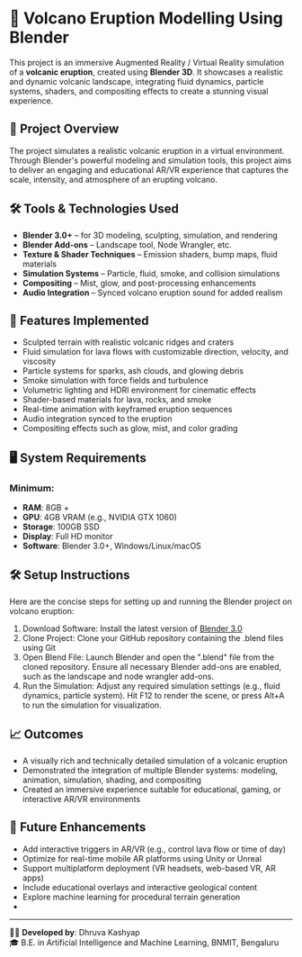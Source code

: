 # 🌋 Volcano Eruption Modelling Using Blender

This project is an immersive Augmented Reality / Virtual Reality simulation of a **volcanic eruption**, created using **Blender 3D**. It showcases a realistic and dynamic volcanic landscape, integrating fluid dynamics, particle systems, shaders, and compositing effects to create a stunning visual experience.

## 🎯 Project Overview
The project simulates a realistic volcanic eruption in a virtual environment. Through Blender's powerful modeling and simulation tools, this project aims to deliver an engaging and educational AR/VR experience that captures the scale, intensity, and atmosphere of an erupting volcano.

## 🛠️ Tools & Technologies Used
- **Blender 3.0+** – for 3D modeling, sculpting, simulation, and rendering
- **Blender Add-ons** – Landscape tool, Node Wrangler, etc.
- **Texture & Shader Techniques** – Emission shaders, bump maps, fluid materials
- **Simulation Systems** – Particle, fluid, smoke, and collision simulations
- **Compositing** – Mist, glow, and post-processing enhancements
- **Audio Integration** – Synced volcano eruption sound for added realism

## 🧩 Features Implemented
- Sculpted terrain with realistic volcanic ridges and craters
- Fluid simulation for lava flows with customizable direction, velocity, and viscosity
- Particle systems for sparks, ash clouds, and glowing debris
- Smoke simulation with force fields and turbulence
- Volumetric lighting and HDRI environment for cinematic effects
- Shader-based materials for lava, rocks, and smoke
- Real-time animation with keyframed eruption sequences
- Audio integration synced to the eruption
- Compositing effects such as glow, mist, and color grading

## 🖥️ System Requirements

### Minimum:
- **RAM**: 8GB +
- **GPU**: 4GB VRAM (e.g., NVIDIA GTX 1060) 
- **Storage**: 100GB SSD  
- **Display**: Full HD monitor  
- **Software**: Blender 3.0+, Windows/Linux/macOS

##  🛠️ Setup Instructions
Here are the concise steps for setting up and running the Blender project on volcano eruption:
1. Download Software: Install the latest version of [Blender 3.0](https://www.blender.org/download/)
2. Clone Project: Clone your GitHub repository containing the .blend files using Git
3. Open Blend File: Launch Blender and open the ".blend" file from the cloned repository. Ensure all necessary Blender add-ons are enabled, such as the landscape and node wrangler add-ons.
4. Run the Simulation: Adjust any required simulation settings (e.g., fluid dynamics, particle system). Hit F12 to render the scene, or press Alt+A to run the simulation for visualization.


## 📈 Outcomes
- A visually rich and technically detailed simulation of a volcanic eruption
- Demonstrated the integration of multiple Blender systems: modeling, animation, simulation, shading, and compositing
- Created an immersive experience suitable for educational, gaming, or interactive AR/VR environments

## 🔮 Future Enhancements
- Add interactive triggers in AR/VR (e.g., control lava flow or time of day)
- Optimize for real-time mobile AR platforms using Unity or Unreal
- Support multiplatform deployment (VR headsets, web-based VR, AR apps)
- Include educational overlays and interactive geological content
- Explore machine learning for procedural terrain generation
- 
---

👨‍💻 **Developed by**: Dhruva Kashyap <br>
🎓 B.E. in Artificial Intelligence and Machine Learning, BNMIT, Bengaluru <br> 



